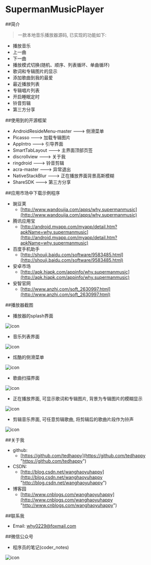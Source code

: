 # SupermanMusicPlayer

##简介
> 一款本地音乐播放器源码, 已实现的功能如下:

* 播放音乐
* 上一曲
* 下一曲
* 播放模式切换(随机、顺序、列表循环、单曲循环)
* 歌词和专辑图片的显示
* 添加歌曲到我的最爱
* 最近播放列表
* 专辑唱片列表
* 开启睡眠定时
* 铃音剪辑
* 第三方分享

##使用到的开源框架

* AndroidResideMenu-master ---> 侧滑菜单
* Picasso ---> 加载专辑图片
* AppIntro ---> 引导界面
* SmartTabLayout ---> 主界面顶部页签
* discrollview ---> 关于我
* ringdroid ---> 铃音剪辑
* acra-master ---> 异常退出
* NativeStackBlur ---> 正在播放界面背景高斯模糊
* ShareSDK ---> 第三方分享

##应用市场中下载示例程序

* 豌豆荚
	* [http://www.wandoujia.com/apps/why.supermanmusic](http://www.wandoujia.com/apps/why.supermanmusic)
* 腾讯应用宝
	* [http://android.myapp.com/myapp/detail.htm?apkName=why.supermanmusic](http://android.myapp.com/myapp/detail.htm?apkName=why.supermanmusic)
* 百度手机助手
	* [http://shouji.baidu.com/software/9583485.html](http://shouji.baidu.com/software/9583485.html)
* 安卓市场
	* [http://apk.hiapk.com/appinfo/why.supermanmusic](http://apk.hiapk.com/appinfo/why.supermanmusic)
* 安智官网
	* [http://www.anzhi.com/soft_2630997.html](http://www.anzhi.com/soft_2630997.html)

##播放器截图

* 播放器的splash界面

![icon](screenshots/screenshot1.jpg)

* 音乐列表界面

![icon](screenshots/screenshot2.jpg)

* 炫酷的侧滑菜单

![icon](screenshots/screenshot3.jpg)

* 歌曲扫描界面

![icon](screenshots/screenshot4.jpg)

* 正在播放界面, 可显示歌词和专辑图片, 背景为专辑图片的模糊显示 

![icon](screenshots/screenshot5.png)

* 剪辑音乐界面, 可任意剪辑歌曲, 将剪辑后的歌曲片段作为铃声

![icon](screenshots/screenshot6.jpg)

##关于我

* github: 
	* [https://github.com/tedhappy](https://github.com/tedhappy "https://github.com/tedhappy")
* CSDN: 
	* [http://blog.csdn.net/wanghaoyuhappy](http://blog.csdn.net/wanghaoyuhappy "http://blog.csdn.net/wanghaoyuhappy")
* 博客园
	* [http://www.cnblogs.com/wanghaoyuhappy](http://www.cnblogs.com/wanghaoyuhappy "http://www.cnblogs.com/wanghaoyuhappy")

##联系我

* Email: <why0229@foxmail.com>

##微信公众号

* 程序员的笔记(coder_notes)

![icon](screenshots/erweima.jpg)
